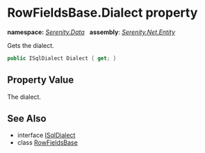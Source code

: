 # RowFieldsBase.Dialect property
**namespace:** *[Serenity.Data](../../README.md#serenity.data-namespace)*   **assembly**: *[Serenity.Net.Entity](../../README.md)*

Gets the dialect.

```csharp
public ISqlDialect Dialect { get; }
```

## Property Value

The dialect.

## See Also

* interface [ISqlDialect](../Serenity.Net.Data/../ISqlDialect.md)
* class [RowFieldsBase](../RowFieldsBase.md)